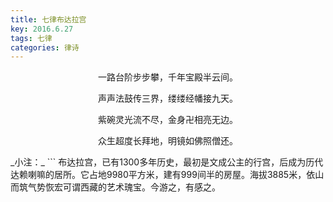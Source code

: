 ```yaml
---
title: 七律布达拉宫
key: 2016.6.27
tags: 七律
categories: 律诗
---
```


<p align="center">一路台阶步步攀，千年宝殿半云间。
</p>
<p align="center">声声法鼓传三界，缕缕经幡接九天。
</p>
<p align="center">紫碗灵光流不尽，金身卍相亮无边。
</p>
<p align="center">众生超度长拜地，明镜如佛照僧还。
</p>
_小注：_
```
布达拉宫，已有1300多年历史，最初是文成公主的行宫，后成为历代达赖喇嘛的居所。它占地9980平方米，建有999间半的房屋。海拔3885米，依山而筑气势恢宏可谓西藏的艺术瑰宝。今游之，有感之。

```